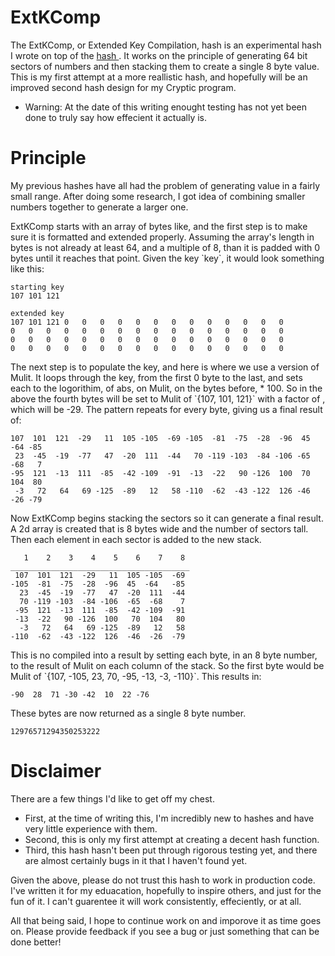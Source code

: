 # ExtKComp

<p>
    The ExtKComp, or Extended Key Compilation, hash is an experimental hash I wrote on top of the <a href="../Mulit/README.md"> hash </a>. It works on the principle of generating 64 bit sectors of numbers and then stacking them to create a single 8 byte value. This is my first attempt at a more reallistic hash, and hopefully will be an improved second hash design for my Cryptic program.
</p>

* Warning:  At the date of this writing enought testing has not yet been done to truly say how effecient it actually is.

# Principle

<p>
    My previous hashes have all had the problem of generating value in a fairly small range. After doing some research, I got idea of combining smaller numbers together to generate a larger one.
</p>

<p>
    ExtKComp starts with an array of bytes like, and the first step is to make sure it is formatted and extended properly. Assuming the array's length in bytes is not already at least 64, and a multiple of 8, than it is padded with 0 bytes until it reaches that point. Given the key `key`, it would look something like this:
</p>

```
starting key
107 101 121
```
```
extended key
107 101 121 0   0   0   0   0   0   0   0   0   0   0   0   0
0   0   0   0   0   0   0   0   0   0   0   0   0   0   0   0
0   0   0   0   0   0   0   0   0   0   0   0   0   0   0   0
0   0   0   0   0   0   0   0   0   0   0   0   0   0   0   0
```

<p> 
    The next step is to populate the key, and here is where we use a version of Mulit. It loops through the key, from the first 0 byte to the last, and sets each to the logorithim, of abs, on Mulit, on the bytes before, * 100. So in the above the fourth bytes will be set to Mulit of `{107, 101, 121}` with a factor of , which will be -29. The pattern repeats for every byte, giving us a final result of:
</p>

```
107  101  121  -29   11  105 -105  -69 -105  -81  -75  -28  -96  45  -64 -85
 23  -45  -19  -77   47  -20  111  -44   70 -119 -103  -84 -106 -65  -68   7
-95  121  -13  111  -85  -42 -109  -91  -13  -22   90 -126  100  70  104  80 
 -3   72   64   69 -125  -89   12   58 -110  -62  -43 -122  126 -46  -26 -79
```

<p>
    Now ExtKComp begins stacking the sectors so it can generate a final result. A 2d array is created that is 8 bytes wide and the number of sectors tall. Then each element in each sector is added to the new stack.
</p>

```
   1    2    3    4    5    6    7    8
________________________________________
 107  101  121  -29   11  105 -105  -69
-105  -81  -75  -28  -96  45  -64   -85
  23  -45  -19  -77   47  -20  111  -44  
  70 -119 -103  -84 -106  -65  -68    7
 -95  121  -13  111  -85  -42 -109  -91
 -13  -22   90 -126  100   70  104   80 
  -3   72   64   69 -125  -89   12   58
-110  -62  -43 -122  126  -46  -26  -79
```

<p>
    This is no compiled into a result by setting each byte, in an 8 byte number, to the result of Mulit on each column of the stack. So the first byte would be Mulit of `{107, -105, 23, 70, -95, -13, -3, -110}`. This results in:
</p>

```
-90  28  71 -30 -42  10  22 -76
```

<p>
    These bytes are now returned as a single 8 byte number. 
</p>

```
12976571294350253222
```

# Disclaimer

<p>
    There are a few things I'd like to get off my chest.
</p>

* First, at the time of writing this, I'm incredibly new to hashes and have very little experience with them. 
* Second, this is only my first attempt at creating a decent hash function.
* Third, this hash hasn't been put through rigorous testing yet, and there are almost certainly bugs in it that I haven't found yet.

<p>
    Given the above, please do not trust this hash to work in production code. I've written it for my eduacation, hopefully to inspire others, and just for the fun of it. I can't guarentee it will work consistently, effeciently, or at all.
</p>

<p>
    All that being said, I hope to continue work on and imporove it as time goes on. Please provide feedback if you see a bug or just something that can be done better!
</p>
